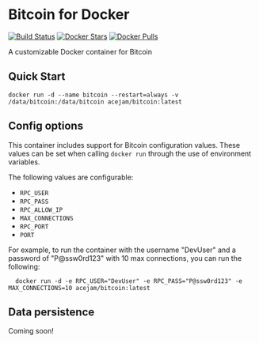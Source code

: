 # Bitcoin for Docker

[![Build Status](https://travis-ci.org/acejam/docker-bitcoin.svg?branch=master)](https://travis-ci.org/acejam/docker-bitcoin)
[![Docker Stars](https://img.shields.io/docker/stars/acejam/bitcoin.svg?maxAge=2592000)](https://hub.docker.com/r/acejam/bitcoin)
[![Docker Pulls](https://img.shields.io/docker/pulls/acejam/bitcoin.svg?maxAge=2592000)](https://hub.docker.com/r/acejam/bitcoin)

A customizable Docker container for Bitcoin

## Quick Start

    docker run -d --name bitcoin --restart=always -v /data/bitcoin:/data/bitcoin acejam/bitcoin:latest

## Config options

This container includes support for Bitcoin configuration values. These values can be set when calling `docker run` through the use of environment variables.

The following values are configurable:
* `RPC_USER`
* `RPC_PASS`
* `RPC_ALLOW_IP`
* `MAX_CONNECTIONS`
* `RPC_PORT`
* `PORT`

For example, to run the container with the username "DevUser" and a password of "P@ssw0rd123" with 10 max connections, you can run the following:

      docker run -d -e RPC_USER="DevUser" -e RPC_PASS="P@ssw0rd123" -e MAX_CONNECTIONS=10 acejam/bitcoin:latest

## Data persistence

Coming soon!
